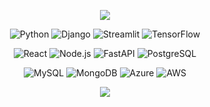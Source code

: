 <p align="center">
  <img src="https://capsule-render.vercel.app/api?type=waving&color=0:00E0FF,100:FF00FF&height=70&section=header"/>
</p>

<p align="center">
  <!-- Row 1 -->
  <img alt="Python" src="https://img.shields.io/badge/Python-000?style=for-the-badge&logo=python&logoColor=00E0FF"/>
  <img alt="Django" src="https://img.shields.io/badge/Django-000?style=for-the-badge&logo=django&logoColor=00E0FF"/>
  <img alt="Streamlit" src="https://img.shields.io/badge/Streamlit-000?style=for-the-badge&logo=streamlit&logoColor=FF4B4B"/>
  <img alt="TensorFlow" src="https://img.shields.io/badge/TensorFlow-000?style=for-the-badge&logo=tensorflow&logoColor=FF6F00"/>
</p>

<p align="center">
  <!-- Row 2 -->
  <img alt="React" src="https://img.shields.io/badge/React-000?style=for-the-badge&logo=react&logoColor=61DAFB"/>
  <img alt="Node.js" src="https://img.shields.io/badge/Node.js-000?style=for-the-badge&logo=node.js&logoColor=00FF00"/>
  <img alt="FastAPI" src="https://img.shields.io/badge/FastAPI-000?style=for-the-badge&logo=fastapi&logoColor=00E0FF"/>
  <img alt="PostgreSQL" src="https://img.shields.io/badge/PostgreSQL-000?style=for-the-badge&logo=postgresql&logoColor=316192"/>
</p>

<p align="center">
  <!-- Row 3 -->
  <img alt="MySQL" src="https://img.shields.io/badge/MySQL-000?style=for-the-badge&logo=mysql&logoColor=2477A6"/>
  <img alt="MongoDB" src="https://img.shields.io/badge/MongoDB-000?style=for-the-badge&logo=mongodb&logoColor=47A248"/>
  <img alt="Azure" src="https://img.shields.io/badge/Azure-000?style=for-the-badge&logo=microsoftazure&logoColor=0078D4"/>
  <img alt="AWS" src="https://img.shields.io/badge/AWS-000?style=for-the-badge&logo=amazonaws&logoColor=FF9900"/>
</p>

<p align="center">
  <img src="https://capsule-render.vercel.app/api?type=waving&color=0:00E0FF,100:FF00FF&height=60&section=footer"/>
</p>
